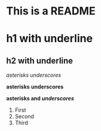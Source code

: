 # This is a README

h1 with underline
======

h2 with underline
------

*asterisks*
_underscores_

**asterisks** 
__underscores__

**asterisks and _underscores_**

1. First
2. Second
4. Third

